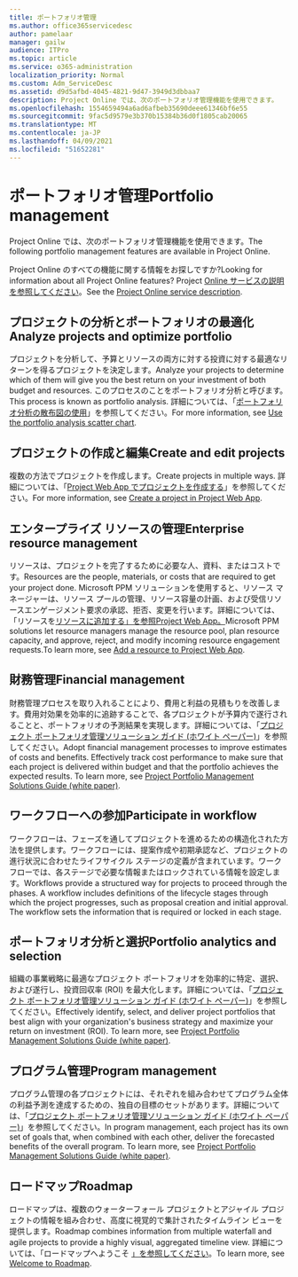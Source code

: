```yaml
---
title: ポートフォリオ管理
ms.author: office365servicedesc
author: pamelaar
manager: gailw
audience: ITPro
ms.topic: article
ms.service: o365-administration
localization_priority: Normal
ms.custom: Adm_ServiceDesc
ms.assetid: d9d5afbd-4045-4821-9d47-3949d3dbbaa7
description: Project Online では、次のポートフォリオ管理機能を使用できます。
ms.openlocfilehash: 1554659494a6ad6afbeb35690deee61346bf6e55
ms.sourcegitcommit: 9fac5d9579e3b370b15384b36d0f1805cab20065
ms.translationtype: MT
ms.contentlocale: ja-JP
ms.lasthandoff: 04/09/2021
ms.locfileid: "51652281"
---
```

# <a name="portfolio-management"></a><span data-ttu-id="8ca04-103">ポートフォリオ管理</span><span class="sxs-lookup"><span data-stu-id="8ca04-103">Portfolio management</span></span>

<span data-ttu-id="8ca04-104">Project Online では、次のポートフォリオ管理機能を使用できます。</span><span class="sxs-lookup"><span data-stu-id="8ca04-104">The following portfolio management features are available in Project Online.</span></span>
  
<span data-ttu-id="8ca04-105">Project Online のすべての機能に関する情報をお探しですか?</span><span class="sxs-lookup"><span data-stu-id="8ca04-105">Looking for information about all Project Online features?</span></span> <span data-ttu-id="8ca04-106">Project [Online サービスの説明を参照してください](project-online-service-description.md)。</span><span class="sxs-lookup"><span data-stu-id="8ca04-106">See the [Project Online service description](project-online-service-description.md).</span></span>
  
## <a name="analyze-projects-and-optimize-portfolio"></a><span data-ttu-id="8ca04-107">プロジェクトの分析とポートフォリオの最適化</span><span class="sxs-lookup"><span data-stu-id="8ca04-107">Analyze projects and optimize portfolio</span></span>

<span data-ttu-id="8ca04-108">プロジェクトを分析して、予算とリソースの両方に対する投資に対する最適なリターンを得るプロジェクトを決定します。</span><span class="sxs-lookup"><span data-stu-id="8ca04-108">Analyze your projects to determine which of them will give you the best return on your investment of both budget and resources.</span></span> <span data-ttu-id="8ca04-109">このプロセスのことをポートフォリオ分析と呼びます。</span><span class="sxs-lookup"><span data-stu-id="8ca04-109">This process is known as portfolio analysis.</span></span> <span data-ttu-id="8ca04-110">詳細については、「[ポートフォリオ分析の散布図の使用](https://go.microsoft.com/fwlink/?LinkID=823665&amp;clcid=0x409)」を参照してください。</span><span class="sxs-lookup"><span data-stu-id="8ca04-110">For more information, see [Use the portfolio analysis scatter chart](https://go.microsoft.com/fwlink/?LinkID=823665&amp;clcid=0x409).</span></span>
  
## <a name="create-and-edit-projects"></a><span data-ttu-id="8ca04-111">プロジェクトの作成と編集</span><span class="sxs-lookup"><span data-stu-id="8ca04-111">Create and edit projects</span></span>

<span data-ttu-id="8ca04-112">複数の方法でプロジェクトを作成します。</span><span class="sxs-lookup"><span data-stu-id="8ca04-112">Create projects in multiple ways.</span></span> <span data-ttu-id="8ca04-113">詳細については、「[Project Web App でプロジェクトを作成する](https://go.microsoft.com/fwlink/?LinkID=746895&amp;clcid=0x409)」を参照してください。</span><span class="sxs-lookup"><span data-stu-id="8ca04-113">For more information, see [Create a project in Project Web App](https://go.microsoft.com/fwlink/?LinkID=746895&amp;clcid=0x409).</span></span>
  
## <a name="enterprise-resource-management"></a><span data-ttu-id="8ca04-114">エンタープライズ リソースの管理</span><span class="sxs-lookup"><span data-stu-id="8ca04-114">Enterprise resource management</span></span>

<span data-ttu-id="8ca04-115">リソースは、プロジェクトを完了するために必要な人、資料、またはコストです。</span><span class="sxs-lookup"><span data-stu-id="8ca04-115">Resources are the people, materials, or costs that are required to get your project done.</span></span> <span data-ttu-id="8ca04-116">Microsoft PPM ソリューションを使用すると、リソース マネージャーは、リソース プールの管理、リソース容量の計画、および受信リソースエンゲージメント要求の承認、拒否、変更を行います。詳細については、「リソースを[リソースに追加する」を参照Project Web App。](https://go.microsoft.com/fwlink/p/?LinkId=271320)</span><span class="sxs-lookup"><span data-stu-id="8ca04-116">Microsoft PPM solutions let resource managers manage the resource pool, plan resource capacity, and approve, reject, and modify incoming resource engagement requests.To learn more, see [Add a resource to Project Web App](https://go.microsoft.com/fwlink/p/?LinkId=271320).</span></span>
  
## <a name="financial-management"></a><span data-ttu-id="8ca04-117">財務管理</span><span class="sxs-lookup"><span data-stu-id="8ca04-117">Financial management</span></span>

<span data-ttu-id="8ca04-p105">財務管理プロセスを取り入れることにより、費用と利益の見積もりを改善します。費用対効果を効率的に追跡することで、各プロジェクトが予算内で遂行されることと、ポートフォリオの予測結果を実現します。詳細については、「[プロジェクト ポートフォリオ管理ソリューション ガイド (ホワイト ペーパー)](/project/project-server-2013-and-2016)」を参照してください。</span><span class="sxs-lookup"><span data-stu-id="8ca04-p105">Adopt financial management processes to improve estimates of costs and benefits. Effectively track cost performance to make sure that each project is delivered within budget and that the portfolio achieves the expected results. To learn more, see [Project Portfolio Management Solutions Guide (white paper)](/project/project-server-2013-and-2016).</span></span>
  
## <a name="participate-in-workflow"></a><span data-ttu-id="8ca04-121">ワークフローへの参加</span><span class="sxs-lookup"><span data-stu-id="8ca04-121">Participate in workflow</span></span>

<span data-ttu-id="8ca04-p106">ワークフローは、フェーズを通してプロジェクトを進めるための構造化された方法を提供します。ワークフローには、提案作成や初期承認など、プロジェクトの進行状況に合わせたライフサイクル ステージの定義が含まれています。ワークフローでは、各ステージで必要な情報またはロックされている情報を設定します。</span><span class="sxs-lookup"><span data-stu-id="8ca04-p106">Workflows provide a structured way for projects to proceed through the phases. A workflow includes definitions of the lifecycle stages through which the project progresses, such as proposal creation and initial approval. The workflow sets the information that is required or locked in each stage.</span></span>
  
## <a name="portfolio-analytics-and-selection"></a><span data-ttu-id="8ca04-125">ポートフォリオ分析と選択</span><span class="sxs-lookup"><span data-stu-id="8ca04-125">Portfolio analytics and selection</span></span>

<span data-ttu-id="8ca04-p107">組織の事業戦略に最適なプロジェクト ポートフォリオを効率的に特定、選択、および遂行し、投資回収率 (ROI) を最大化します。詳細については、「[プロジェクト ポートフォリオ管理ソリューション ガイド (ホワイト ペーパー)](/project/project-server-2013-and-2016)」を参照してください。</span><span class="sxs-lookup"><span data-stu-id="8ca04-p107">Effectively identify, select, and deliver project portfolios that best align with your organization's business strategy and maximize your return on investment (ROI). To learn more, see [Project Portfolio Management Solutions Guide (white paper)](/project/project-server-2013-and-2016).</span></span>
  
## <a name="program-management"></a><span data-ttu-id="8ca04-128">プログラム管理</span><span class="sxs-lookup"><span data-stu-id="8ca04-128">Program management</span></span>

<span data-ttu-id="8ca04-p108">プログラム管理の各プロジェクトには、それぞれを組み合わせてプログラム全体の利益予測を達成するための、独自の目標のセットがあります。詳細については、「[プロジェクト ポートフォリオ管理ソリューション ガイド (ホワイト ペーパー)](/project/project-server-2013-and-2016)」を参照してください。</span><span class="sxs-lookup"><span data-stu-id="8ca04-p108">In program management, each project has its own set of goals that, when combined with each other, deliver the forecasted benefits of the overall program. To learn more, see [Project Portfolio Management Solutions Guide (white paper)](/project/project-server-2013-and-2016).</span></span>
  
## <a name="roadmap"></a><span data-ttu-id="8ca04-131">ロードマップ</span><span class="sxs-lookup"><span data-stu-id="8ca04-131">Roadmap</span></span>

<span data-ttu-id="8ca04-132">ロードマップは、複数のウォーターフォール プロジェクトとアジャイル プロジェクトの情報を組み合わせ、高度に視覚的で集計されたタイムライン ビューを提供します。</span><span class="sxs-lookup"><span data-stu-id="8ca04-132">Roadmap combines information from multiple waterfall and agile projects to provide a highly visual, aggregated timeline view.</span></span> <span data-ttu-id="8ca04-133">詳細については、「ロードマップへようこそ [」を参照してください](https://support.office.com/article/video-welcome-to-roadmap-57764149-51b8-468f-a50d-9ea6a4fd835a)。</span><span class="sxs-lookup"><span data-stu-id="8ca04-133">To learn more, see [Welcome to Roadmap](https://support.office.com/article/video-welcome-to-roadmap-57764149-51b8-468f-a50d-9ea6a4fd835a).</span></span>